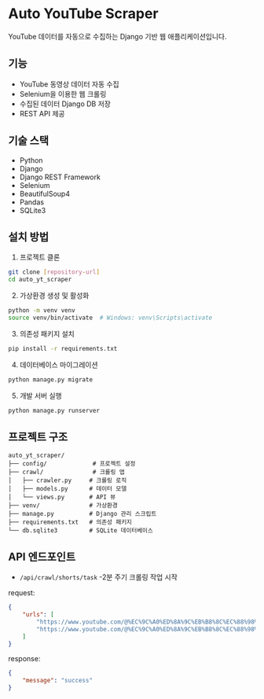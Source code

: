 # Auto YouTube Scraper

YouTube 데이터를 자동으로 수집하는 Django 기반 웹 애플리케이션입니다.

## 기능

- YouTube 동영상 데이터 자동 수집
- Selenium을 이용한 웹 크롤링
- 수집된 데이터 Django DB 저장
- REST API 제공

## 기술 스택

- Python
- Django
- Django REST Framework
- Selenium
- BeautifulSoup4
- Pandas
- SQLite3

## 설치 방법

1. 프로젝트 클론
```bash
git clone [repository-url]
cd auto_yt_scraper
```

2. 가상환경 생성 및 활성화
```bash
python -m venv venv
source venv/bin/activate  # Windows: venv\Scripts\activate
```

3. 의존성 패키지 설치
```bash
pip install -r requirements.txt
```

4. 데이터베이스 마이그레이션
```bash
python manage.py migrate
```

5. 개발 서버 실행
```bash
python manage.py runserver
```

## 프로젝트 구조

```
auto_yt_scraper/
├── config/             # 프로젝트 설정
├── crawl/              # 크롤링 앱
│   ├── crawler.py     # 크롤링 로직
│   ├── models.py      # 데이터 모델
│   └── views.py       # API 뷰
├── venv/              # 가상환경
├── manage.py          # Django 관리 스크립트
├── requirements.txt   # 의존성 패키지
└── db.sqlite3         # SQLite 데이터베이스
```

## API 엔드포인트

- `/api/crawl/shorts/task` -2분 주기 크롤링 작업 시작

request:
```json
{
    "urls": [
        "https://www.youtube.com/@%EC%9C%A0%ED%8A%9C%EB%B8%8C%EC%88%98%EC%9D%B5%ED%99%94%EB%B8%8C%EB%9E%9C%EB%94%A9/shorts",
        "https://www.youtube.com/@%EC%9C%A0%ED%8A%9C%EB%B8%8C%EC%88%98%EC%9D%B5%ED%99%94%EB%B8%8C%EB%9E%9C%EB%94%A9/shorts"
    ]
}
```

response:
```json
{
    "message": "success"
}
```
